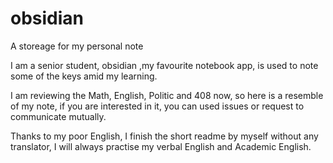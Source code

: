 # obsidian
A storeage for my personal note

I am a senior student, obsidian ,my favourite notebook app, is used to note some of the keys amid my learning.

I am reviewing the Math, English, Politic and 408 now, so here is a resemble of my note, if you are interested in it, you can used issues or request to communicate mutually.

Thanks to my poor English, I finish the short readme by myself without any translator, I will always practise my verbal English and Academic English.
